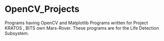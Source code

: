 # OpenCV_Projects
Programs having OpenCV and Matplotlib
Programs written for Project KRATOS , BITS own Mars-Rover. These programs are for the Life Detection Subsystem.
